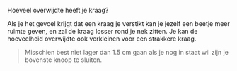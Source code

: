 
Hoeveel overwijdte heeft je kraag?

Als je het gevoel krijgt dat een kraag je verstikt kan je jezelf een beetje meer ruimte geven, en zal de kraag losser rond je nek zitten. Je kan de hoeveelheid overwijdte ook verkleinen voor een strakkere kraag.

> Misschien best niet lager dan 1.5 cm gaan als je nog in staat wil zijn je bovenste knoop te sluiten.